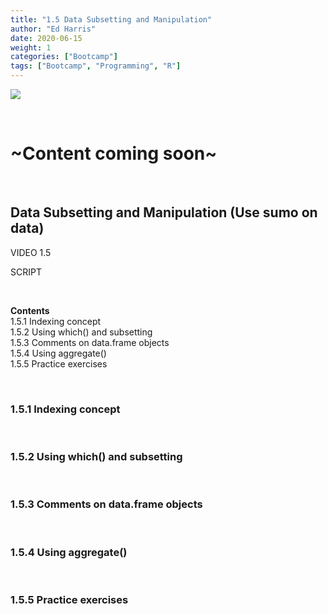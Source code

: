 ```yaml
---
title: "1.5 Data Subsetting and Manipulation"
author: "Ed Harris"
date: 2020-06-15
weight: 1
categories: ["Bootcamp"]
tags: ["Bootcamp", "Programming", "R"]
---
```


![ ](/img/sumo.png)  

&nbsp;

# ~Content coming soon~


&nbsp;

## Data Subsetting and Manipulation (Use sumo on data)

VIDEO 1.5  

SCRIPT  


&nbsp;

**Contents**  
1.5.1 Indexing concept  
1.5.2 Using which() and subsetting  
1.5.3 Comments on data.frame objects  
1.5.4 Using aggregate()  
1.5.5 Practice exercises  

&nbsp;

### 1.5.1 Indexing concept

&nbsp;

### 1.5.2 Using which() and subsetting

&nbsp;

### 1.5.3 Comments on data.frame objects

&nbsp;

### 1.5.4 Using aggregate()

&nbsp;

### 1.5.5 Practice exercises
